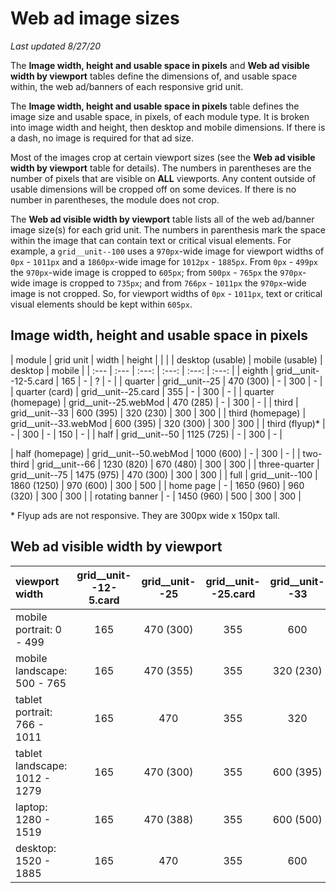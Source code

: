 # Web ad image sizes
_Last updated 8/27/20_

The __Image width, height and usable space in pixels__ and __Web ad visible width by viewport__ tables define the dimensions of, and usable space within, the web ad/banners of each responsive grid unit.

The __Image width, height and usable space in pixels__ table defines the image size and usable space, in pixels, of each module type. It is broken into image width and height, then desktop and mobile dimensions. If there is a dash, no image is required for that ad size.

Most of the images crop at certain viewport sizes (see the __Web ad visible width by viewport__ table for details). The numbers in parentheses are the number of pixels that are visible on __ALL__ viewports. Any content outside of usable dimensions will be cropped off on some devices. If there is no number in parentheses, the module does not crop.

The __Web ad visible width by viewport__ table lists all of the web ad/banner image size(s) for each grid unit. The numbers in parenthesis mark the space within the image that can contain text or critical visual elements. For example, a `grid__unit--100` uses a `970px`-wide image for viewport widths of `0px` - `1011px` and a `1860px`-wide image for `1012px` - `1885px`. From `0px` - `499px` the `970px`-wide image is cropped to `605px`; from `500px` - `765px` the `970px`-wide image is cropped to `735px`; and from `766px` - `1011px` the `970px`-wide image is not cropped. So, for viewport widths of `0px` - `1011px`, text or critical visual elements should be kept within `605px`.

## Image width, height and usable space in pixels
| module				| grid unit 			| <td colspan=2>width</td>			  	| <td clospan=2>height</td>		|
| 						| 			 			| desktop (usable) 	| mobile (usable)	| desktop 	| mobile			|
| :---					| :---					| :---:				| :---:				| :---:		| :---:				|
| eighth				| grid__unit--12-5.card	| 165				| -					| ?			| -					|
| quarter				| grid__unit--25		| 470 (300)			| -			 		| 300		| - 				|
| quarter (card)		| grid__unit--25.card	| 355 				| -					| 300		| -					|
| quarter (homepage)	| grid__unit--25.webMod	| 470 (285)			| - 				| 300		| -					|
| third					| grid__unit--33		| 600 (395)			| 320 (230)			| 300		| 300				|
| third	(homepage)		| grid__unit--33.webMod	| 600 (395)			| 320 (300)			| 300		| 300				|
| third	(flyup)*		| -						| 300				| -					| 150		| -					|
| half					| grid__unit--50		| 1125 (725)		| -					| 300		| -					|
<!-- | half (card)			| grid__unit--50.card	| 660				| -					| 300		| -					| -->
| half (homepage)		| grid__unit--50.webMod	| 1000 (600)		| -					| 300		| -					|
| two-third				| grid__unit--66		| 1230 (820)		| 670 (480)			| 300		| 300				|
| three-quarter			| grid__unit--75		| 1475 (975)		| 470 (300)			| 300		| 300				|
| full					| grid__unit--100		| 1860 (1250)		| 970 (600)			| 300		| 500				|
| home page				| -						| 1650 (960)		| 960 (320)			| 300		| 300				|
| rotating banner		| -						| 1450 (960)		| 500				| 300		| 300				|

\* Flyup ads are not responsive.  They are 300px wide x 150px tall.

## Web ad visible width by viewport
| viewport width 					| grid__unit--12-5.card	| grid__unit--25 	| grid__unit--25.card	| grid__unit--33	| grid__unit--50	| grid__unit--50.card	| grid__unit--66	| grid__unit--75	| grid__unit--100	|
| :---								| :---:					| :---:				| :---:					| :---:				| :---:				| :---:					| :---:				| :---:				| :---:				|
| mobile portrait: 0 - 499			| 165 					| 470 (300)			| 355 					| 600				| 1125 (725)		| 660					| 670				| 470 (300)			| 970 (605)			|
| mobile landscape: 500 - 765		| 165 					| 470 (355)			| 355 					| 320 (230)			| 1125 (725)		| 660					| 670 (480)			| 470 (355)			| 970 (735)			|
| tablet portrait: 766 - 1011		| 165 					| 470				| 355 					| 320 				| 1125				| 660					| 670				| 470				| 970				|
| tablet landscape: 1012 - 1279		| 165 					| 470 (300)			| 355 					| 600 (395)			| 1125 (750)		| 660					| 1230 (820)		| 1230 (975)		| 1860 (1250)		|
| laptop: 1280 - 1519				| 165 					| 470 (388)			| 355 					| 600 (500)			| 1125 (945)		| 660					| 1230 (1030)		| 1230 (1225)		| 1860 (1560)		|
| desktop: 1520 - 1885				| 165 					| 470				| 355 					| 600 				| 1125				| 660					| 1230				| 1230				| 1860				|

<!-- ## Usable space - ICC
| grid unit 					| 1 icc (left/right align)	| 2 icc (left/right align)	| 3 icc (left/right align)	| 1 icc (center align)	| 2 icc (center align)	| 3 icc (center align)	|
| :---							| :---:						| :---:						| :---:						| :---:					| :---:					| :---:					|
| grid__unit--25				| 							| -							| -							| 						| -						| -						|
| grid__unit--25.card			| 0							| -							| -							| -						| -						| -						|
| grid__unit--33				| 							| -							| -							| 						| -						| -						|
| grid__unit--33 - mobile		| 							| -							| -							| 						| -						| -						|
| grid__unit--50				| 							| 							| -							| 						| 						| -						|
| grid__unit--50.card			| 							| -							| -							| 						| -						| -						|
| grid__unit--66				| n/a						| n/a						| n/a						| n/a					| n/a					| n/a					|
| grid__unit--100				| 1265						| 680						| 680						| 1280					| 700					| 700					|
| grid__unit--100 - mobile		| 							| 							| 							| 						| 						| 						| -->